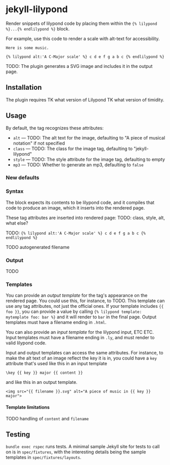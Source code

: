 # jekyll-lilypond


Render snippets of lilypond code by placing them within the `{% lilypond %}...{% endlilypond %}` block. 

For example, use this code to render a scale with alt-text for accessibility.

```
Here is some music.

{% lilypond alt:'A C-Major scale' %} c d e f g a b c {% endlilypond %}
```

TODO: The plugin generates a SVG image and includes it in the output page.

## Installation

The plugin requires TK what version of Lilypond TK what version of timidity. 

## Usage

By default, the tag recognizes these attributes:

* `alt` — TODO: The alt text for the image, defaulting to "A piece of musical notation" if not specified
* `class` — TODO: The class for the image tag, defaulting to "jekyll-lilypond"
* `style` — TODO: The style attribute for the image tag, defaulting to empty
* `mp3` — TODO: Whether to generate an mp3, defaulting to `false`

### New defaults

### Syntax

The block expects its contents to be lilypond code, and it compiles that code to produce an image, which it inserts into the rendered page.

These tag attributes are inserted into rendered page:
TODO: class, style, alt, what else?

TODO: `{% lilypond alt:'A C-Major scale' %} c d e f g a b c {% endlilypond %}`

TODO autogenerated filename

### Output

TODO 

### Templates

You can provide an _output template_ for the tag's appearance on the rendered page. You could use this, for instance, to TODO. 
This template can use any tag attributes, not just the official ones. If your template includes `{{ foo }}`, you can provide 
a value by calling `{% lilypond template: mytemplate foo: bar %}` and it will render to `bar` in the final page. Output templates 
must have a filename ending in `.html`.

You can also provide an _input template_ for the lilypond input, ETC ETC. Input templates must have a filename ending in `.ly`, and must
render to valid lilypond code. 

Input and output templates can access the same attributes. For instance, to make the alt text of an image reflect the key it
is in, you could have a `key` attribute that's used like this in an input template

```
\key {{ key }} major {{ content }}
```

and like this in an output template.

```
<img src="{{ filename }}.svg" alt="A piece of music in {{ key }} major">
```

#### Template limitations

TODO handling of `content` and `filename`

## Testing

`bundle exec rspec` runs tests. A minimal sample Jekyll site for tests to call on is in `spec/fixtures`, 
with the interesting details being the sample templates in `spec/fixtures/layouts`.
